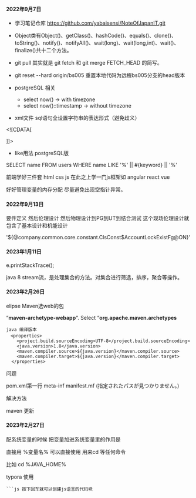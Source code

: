 #### 2022年9月7日

- 学习笔记仓库
https://github.com/yabaisensi/NoteOfJapanIT.git

- Object类有Object()、getClass()、hashCode()、equals()、clone()、toString()、notify()、notifyAll()、wait(long)、wait(long,int)、wait()、finalize()共十二个方法。

- git pull 其实就是 git fetch 和 git merge FETCH_HEAD 的简写。
- git reset --hard origin/bs005 重置本地代码为远程bs005分支的head版本

- postgreSQL 相关
    - select now()  -> with timezone
    - select now()::timestamp -> without timezone 

- xml文件 sql语句全设置字符串的表达形式（避免歧义）

\<![CDATA[

]]>

- like用法 postgreSQL版

SELECT
  name
FROM
  users
WHERE
  name LIKE '%' || #{keyword} || '%'

前端学好三件套 html css js
在此之上学一门js框架如 angular react vue

好好管理变量的内存分配 尽量避免出现空指针异常。

#### 2022年9月13日

要件定义 然后伦理设计 然后物理设计到PG到UT到结合测试
这个现场伦理设计就包含了基本设计和机能设计

'${@company.common.core.constant.ClsConst$AccountLockExistFg@ON}'

#### 2023年1月11日

e.printStackTrace();


java 8 stream流，是处理集合的方法。对集合进行筛选，排序，聚合等操作。

#### 2023年2月26日

elipse Maven选web的包

“**maven-archetype-webapp**“. Select “**org.apache.maven.archetypes**

```
java 编译版本
　<properties>
    <project.build.sourceEncoding>UTF-8</project.build.sourceEncoding>
    <java.version>1.8</java.version>
    <maven.compiler.source>${java.version}</maven.compiler.source>
    <maven.compiler.target>${java.version}</maven.compiler.target>
  </properties>
```

问题

pom.xml第一行   meta-inf manifest.mf (指定されたパスが見つかりません。)

解决方法

maven 更新

#### 2023年2月27日

配系统变量的时候 把变量加进系统变量里的作用是

直接用 %变量名% 可以直接使用 用来cd 等任何命令 

比如 cd %JAVA_HOME%

typora  使用 

```
​```js 按下回车就可以创建js语言的代码块
```

 